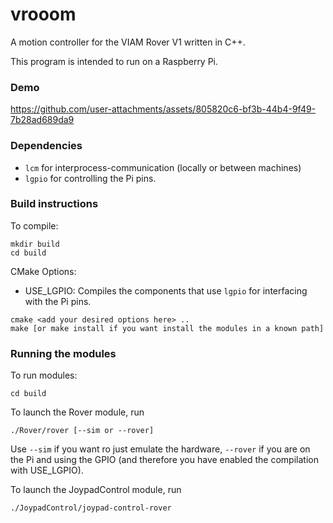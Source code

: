 # vrooom
A motion controller for the VIAM Rover V1 written in C++. 

This program is intended to run on a Raspberry Pi.


### Demo


https://github.com/user-attachments/assets/805820c6-bf3b-44b4-9f49-7b28ad689da9

### Dependencies
- `lcm` for interprocess-communication (locally or between machines)
- `lgpio` for controlling the Pi pins.

### Build instructions

To compile:

```
mkdir build
cd build
```

CMake Options:
 - USE_LGPIO: Compiles the components that use `lgpio` for interfacing with the Pi pins.

```
cmake <add your desired options here> ..
make [or make install if you want install the modules in a known path]
```

### Running the modules

To run modules:

```
cd build
```

To launch the Rover module, run

```
./Rover/rover [--sim or --rover]
```

Use `--sim` if you want ro just emulate the hardware, `--rover` if you are on the Pi and using the GPIO (and therefore you have enabled the compilation with USE_LGPIO).


To launch the JoypadControl module, run

```
./JoypadControl/joypad-control-rover
```
